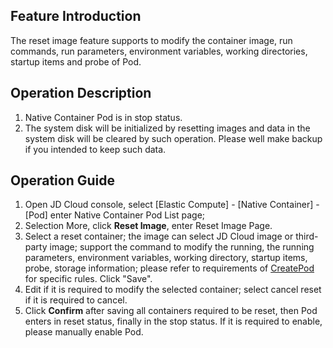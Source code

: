 ## Feature Introduction  
  The reset image feature supports to modify the container image, run commands, run parameters, environment variables, working directories, startup items and probe of Pod.  
## Operation Description  
  1. Native Container Pod is in stop status.  
  2. The system disk will be initialized by resetting images and data in the system disk will be cleared by such operation. Please well make backup if you intended to keep such data.  
## Operation Guide  
  1. Open JD Cloud console, select [Elastic Compute] - [Native Container] - [Pod] enter Native Container Pod List page;   
  2. Selection More, click **Reset Image**, enter Reset Image Page.  
  3. Select a reset container; the image can select JD Cloud image or third-party image; support the command to modify the running, the running parameters, environment variables, working directory, startup items, probe, storage information; please refer to requirements of [CreatePod](https://docs.jdcloud.com/en/native-container/create-to-pod) for specific rules. Click "Save".  
  4. Edit if it is required to modify the selected container; select cancel reset if it is required to cancel.  
  5. Click **Confirm** after saving all containers required to be reset, then Pod enters in reset status, finally in the stop status. If it is required to enable, please manually enable Pod.  
